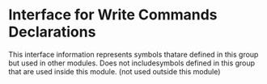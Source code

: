 
# Interface for Write Commands Declarations
This interface information represents symbols thatare defined in this group but used in other modules.  Does not includesymbols defined in this group that are used inside this module.
(not used outside this module)
